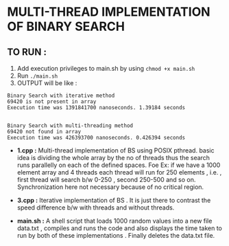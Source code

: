 # MULTI-THREAD IMPLEMENTATION OF BINARY SEARCH

## TO RUN :
1. Add execution privileges to main.sh by using ```chmod +x main.sh```
2. Run ```./main.sh```
3. OUTPUT will be like :
```
Binary Search with iterative method
69420 is not present in array
Execution time was 1391841700 nanoseconds. 1.39184 seconds


Binary Search with multi-threading method
69420 not found in array
Execution time was 426393700 nanoseconds. 0.426394 seconds
```


- **1.cpp :** Multi-thread implementation of BS using POSIX pthread. basic idea is dividing the whole array by the no of threads thus the search runs parallelly on each of the defined spaces. Foe Ex: if we have a 1000 element array and 4 threads each thread will run for 250 elements , i.e. , first thread will search b/w 0-250 , second 250-500 and so on. Synchronization here not necessary because of no critical region.
  
- **3.cpp :** Iterative implementation of BS . It is just there to contrast the speed difference b/w with threads and without threads.

- **main.sh :** A shell script that loads 1000 random values into a new file data.txt , compiles and runs the code and also displays the time taken to run by both of these implementations . Finally deletes the data.txt file.

